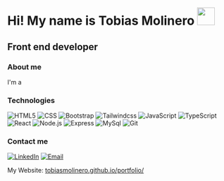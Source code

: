 <h1>Hi! My name is Tobias Molinero <img src="https://raw.githubusercontent.com/iampavangandhi/iampavangandhi/master/gifs/Hi.gif" width="40px"> </h1>
<h2>Front end developer</h2>

### About me

I'm a 
 
### Technologies

![HTML5](https://img.shields.io/badge/-HTML5-333333?style=flat&logo=HTML5)
![CSS](https://img.shields.io/badge/-CSS-333333?style=flat&logo=CSS3&logoColor=1572B6)
![Bootstrap](https://img.shields.io/badge/-Bootsrap-333333?style=flat&logo=bootstrap)
![Tailwindcss](https://img.shields.io/badge/-tailwindcss-333333?style=flat&logo=tailwindcss)
![JavaScript](https://img.shields.io/badge/-JavaScript-333333?style=flat&logo=javascript)
![TypeScript](https://img.shields.io/badge/-TypeScript-333333?style=flat&logo=TypeScript)
![React](https://img.shields.io/badge/-React-333333?style=flat&logo=react)
![Node.js](https://img.shields.io/badge/-Node.js-333333?style=flat&logo=node.js)
![Express](https://img.shields.io/badge/-Express-333333?style=flat&logo=express)
![MySql](https://img.shields.io/badge/-MySql-333333?style=flat&logo=mysql)
![Git](https://img.shields.io/badge/-Git-333333?style=flat&logo=git)

### Contact me
<a href="https://www.linkedin.com/in/tobiasmolinero/"><img alt="LinkedIn" src="https://img.shields.io/badge/LinkedIn-Tobias%20Molinero-blue?style=flat-square&logo=linkedin"></a>
<a href="#"><img alt="Email" src="https://img.shields.io/badge/Gmail-tobiasmolinero98@gmail.com-blue?style=flat-square&logo=gmail"></a>
<br>
<p>
  My Website: <a href="https://tobiasmolinero.github.io/portfolio/">tobiasmolinero.github.io/portfolio/</a>  
</p>



<!--
**TobiasMolinero/TobiasMolinero** is a ✨ _special_ ✨ repository because its `README.md` (this file) appears on your GitHub profile.

Here are some ideas to get you started:

- 🔭 I’m currently working on ...
- 🌱 I’m currently learning ...
- 👯 I’m looking to collaborate on ...
- 🤔 I’m looking for help with ...
- 💬 Ask me about ...
- 📫 How to reach me: ...
- 😄 Pronouns: ...
- ⚡ Fun fact: ...
-->
